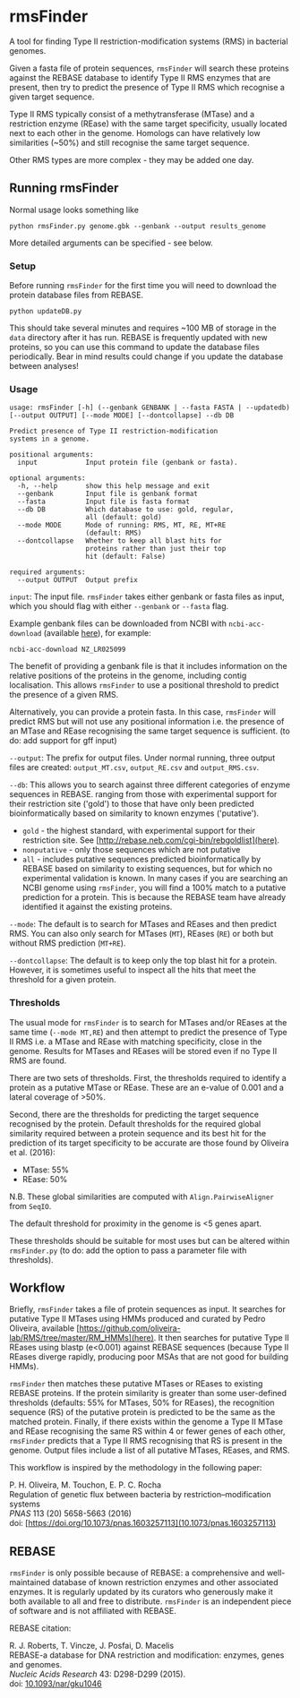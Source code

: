 # rmsFinder

A tool for finding Type II restriction-modification systems (RMS) in bacterial genomes.

Given a fasta file of protein sequences, `rmsFinder` will search these proteins against the REBASE database to identify Type II RMS enzymes that are present, then try to predict the presence of Type II RMS which recognise a given target sequence.

Type II RMS typically consist of a methytransferase (MTase) and a restriction enzyme (REase) with the same target specificity, usually located next to each other in the genome. Homologs can have relatively low similarities (~50\%) and still recognise the same target sequence.

Other RMS types are more complex - they may be added one day.

## Running rmsFinder

Normal usage looks something like

```
python rmsFinder.py genome.gbk --genbank --output results_genome
```

More detailed arguments can be specified - see below.

### Setup

Before running `rmsFinder` for the first time you will need to download the protein database files from REBASE.

```
python updateDB.py
```

This should take several minutes and requires ~100 MB of storage in the `data` directory after it has run. REBASE is frequently updated with new proteins, so you can use this command to update the database files periodically. Bear in mind results could change if you update the database between analyses!

### Usage

```
usage: rmsFinder [-h] (--genbank GENBANK | --fasta FASTA | --updatedb) [--output OUTPUT] [--mode MODE] [--dontcollapse] --db DB

Predict presence of Type II restriction-modification
systems in a genome.

positional arguments:
  input            Input protein file (genbank or fasta).

optional arguments:
  -h, --help       show this help message and exit
  --genbank        Input file is genbank format
  --fasta          Input file is fasta format
  --db DB          Which database to use: gold, regular,
                   all (default: gold)
  --mode MODE      Mode of running: RMS, MT, RE, MT+RE
                   (default: RMS)
  --dontcollapse   Whether to keep all blast hits for
                   proteins rather than just their top
                   hit (default: False)

required arguments:
  --output OUTPUT  Output prefix
```

`input`: The input file. `rmsFinder` takes either genbank or fasta files as input, which you should flag with either `--genbank` or `--fasta` flag.

Example genbank files can be downloaded from NCBI with ```ncbi-acc-download``` (available [here](https://github.com/kblin/ncbi-acc-download/)), for example:

```
ncbi-acc-download NZ_LR025099
```

The benefit of providing a genbank file is that it includes information on the relative positions of the proteins in the genome, including contig localisation. This allows `rmsFinder` to use a positional threshold to predict the presence of a given RMS.

Alternatively, you can provide a protein fasta. In this case, `rmsFinder` will predict RMS but will not use any positional information i.e. the presence of an MTase and REase recognising the same target sequence is sufficient. (to do: add support for gff input)

`--output`: The prefix for output files. Under normal running, three output files are created: `output_MT.csv`, `output_RE.csv` and `output_RMS.csv`.

`--db`: This allows you to search against three different categories of enzyme sequences in REBASE.  ranging from those with experimental support for their restriction site ('gold') to those that have only been predicted bioinformatically based on similarity to known enzymes ('putative').
* ```gold``` - the highest standard, with experimental support for their restriction site. See [http://rebase.neb.com/cgi-bin/rebgoldlist](here).
* ```nonputative``` - only those sequences which are not putative
* ```all``` - includes putative sequences predicted bioinformatically by REBASE based on similarity to existing sequences, but for which no experimental validation is known. In many cases if you are searching an NCBI genome using `rmsFinder`, you will find a 100% match to a putative prediction for a protein. This is because the REBASE team have already identified it against the existing proteins.  

`--mode`: The default is to search for MTases and REases and then predict RMS. You can also only search for MTases (`MT`), REases (`RE`) or both but without RMS prediction (`MT+RE`).

`--dontcollapse`: The default is to keep only the top blast hit for a protein. However, it is sometimes useful to inspect all the hits that meet the threshold for a given protein.

### Thresholds

The usual mode for `rmsFinder` is to search for MTases and/or REases at the same time (```--mode MT,RE```) and then attempt to predict the presence of Type II RMS i.e. a MTase and REase with matching specificity, close in the genome. Results for MTases and REases will be stored even if no Type II RMS are found.

There are two sets of thresholds. First, the thresholds required to identify a protein as a putative MTase or REase. These are an e-value of 0.001 and a lateral coverage of >50%.

Second, there are the thresholds for predicting the target sequence recognised by the protein. Default thresholds for the required global similarity required between a protein sequence and its best hit for the prediction of its target specificity to be accurate are those found by Oliveira et al. (2016):

* MTase: 55\%
* REase: 50\%

N.B. These global similarities are computed with `Align.PairwiseAligner` from `SeqIO`.

The default threshold for proximity in the genome is <5 genes apart.

These thresholds should be suitable for most uses but can be altered within ```rmsFinder.py``` (to do: add the option to pass a parameter file with thresholds).  


## Workflow

Briefly, `rmsFinder` takes a file of protein sequences as input. It searches for putative Type II MTases using HMMs produced and curated by Pedro Oliveira, available [https://github.com/oliveira-lab/RMS/tree/master/RM_HMMs](here). It then searches for putative Type II REases using blastp (e<0.001) against REBASE sequences (because Type II REases diverge rapidly, producing poor MSAs that are not good for building HMMs).

`rmsFinder` then matches these putative MTases or REases to existing REBASE proteins. If the protein similarity is greater than some user-defined thresholds (defaults: 55% for MTases, 50% for REases), the recognition sequence (RS) of the putative protein is predicted to be the same as the matched protein. Finally, if there exists within the genome a Type II MTase and REase recognising the same RS within 4 or fewer genes of each other, `rmsFinder` predicts that a Type II RMS recognising that RS is present in the genome. Output files include a list of all putative MTases, REases, and RMS.  

This workflow is inspired by the methodology in the following paper:

P. H. Oliveira, M. Touchon, E. P. C. Rocha  
Regulation of genetic flux between bacteria by restriction–modification systems  
*PNAS* 113 (20) 5658-5663 (2016)  
doi: [https://doi.org/10.1073/pnas.1603257113](10.1073/pnas.1603257113)


## REBASE

`rmsFinder` is only possible because of REBASE: a comprehensive and well-maintained database of known restriction enzymes and other associated enzymes. It is regularly updated by its curators who generously make it both available to all and free to distribute. `rmsFinder` is an independent piece of software and is not affiliated with REBASE.

REBASE citation:

R. J. Roberts, T. Vincze, J. Posfai, D. Macelis  
REBASE-a database for DNA restriction and modification: enzymes, genes and genomes.  
*Nucleic Acids Research* 43: D298-D299 (2015).  
doi: [10.1093/nar/gku1046](http://doi.org/10.1093/nar/gku1046)
